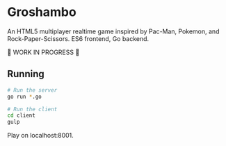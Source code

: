 # Groshambo

An HTML5 multiplayer realtime game inspired by Pac-Man, Pokemon, and Rock-Paper-Scissors. ES6 frontend, Go backend.

:sparkling_heart: WORK IN PROGRESS :sparkling_heart:

## Running

```sh
# Run the server
go run *.go

# Run the client
cd client
gulp
```

Play on localhost:8001.
